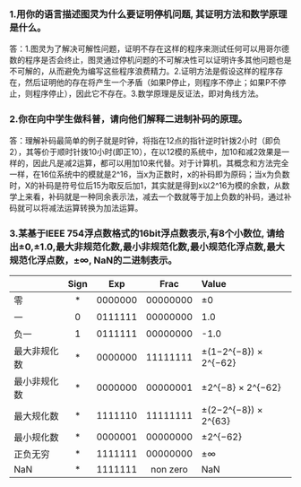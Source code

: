  ### 1.用你的语言描述图灵为什么要证明停机问题, 其证明方法和数学原理是什么。
 答：1.图灵为了解决可解性问题，证明不存在这样的程序来测试任何可以用哥尔德数的程序是否会终止，图灵通过停机问题的不可解决性可以证明许多其他问题也是不可解的，从而避免为编写这些程序浪费精力。2.证明方法是假设这样的程序存在，然后证明他的存在将产生一个矛盾（如果P停止，则程序不停止；如果P不停止，则程序停止），因此它不存在。3.数学原理是反证法，即对角线方法。
 ### 2.你在向中学生做科普，请向他们解释二进制补码的原理。
 答：理解补码最简单的例子就是时钟，将指在12点的指针逆时针拨2小时（即负2），其等价于顺时针拨10小时(即正10），在以12模的系统中，加10和减2效果是一样的，因此凡是减2运算，都可以用加10来代替。对于计算机，其概念和方法完全一样，在16位系统中的模就是2^16，当x为正数时，x的补码即为原码；当x为负数时，X的补码是符号位后15为取反后加1，其实就是得到x以2^16为模的余数，从数学上来看，补码就是一种同余表示法，减去一个数就等于加上负数的补码，通过补码就可以将减法运算转换为加法运算。
 ### 3.某基于IEEE 754浮点数格式的16bit浮点数表示,有8个小数位, 请给出±0,±1.0,最大非规范化数,最小非规范化数,最小规范化浮点数,最大规范化浮点数，±∞, NaN的二进制表示。
 
|             | Sign         |     Exp         | Frac               |      Value          |
|-------------|:------------:|-----------------|:------------------:|:--------------------|
|零| * | 0000000   |  00000000    |    ±0   |
|      一       |      0        |  0111111               |    00000000                |      1.0               |
|      负一       |     1         |   0111111              |   00000000                 |      -1.0               |
|最大非规化数    | * | 0000000 | 11111111|    ±(1−2^{−8}) × 2^{−62}     |
|最小非规化数 | * | 0000000 | 00000001 | ±2^{−8} × 2^{−62} |
|最大规化数 | * | 1111110 | 11111111 | ±(2−2^{−8}) × 2^{63} |
|最小规化数 | * | 0000001 | 00000000 | ±2^{−62} |
|正负无穷 | * | 1111111 | 00000000 | ±∞ |
|NaN | * | 1111111 | non zero | NaN |
   
